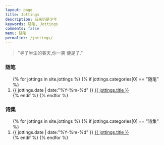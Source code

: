 ```yaml
---
layout: page
title: Jottings
description: 归来仍是少年
keywords: 随笔, Jottings
comments: false
menu: 随笔
permalink: /jottings/
---
```


> "寻了半生的春天,你一笑  便是了."

<section class="container posts-content">
<h3>随笔</h3>
<ol class="posts-list" id="随笔">
{% for jottings in site.jottings %}
{% if  jottings.categories[0] == "随笔" %}
<li class="posts-list-item">
<span class="posts-list-meta">{{ jottings.date | date:"%Y-%m-%d" }}</span>
<a class="posts-list-name" href="{{ site.url }}{{ jottings.url }}">{{ jottings.title }}</a>
</li>
{% endif %}
{% endfor %}
</ol>
<h3>诗集</h3>
<ol class="posts-list" id="诗集">
{% for jottings in site.jottings %}
{% if  jottings.categories[0] == "诗集" %}
<li class="posts-list-item">
<span class="posts-list-meta">{{ jottings.date | date:"%Y-%m-%d" }}</span>
<a class="posts-list-name" href="{{ site.url }}{{ jottings.url }}">{{ jottings.title }}</a>
</li>
{% endif %}
{% endfor %}
</ol>
</section>

